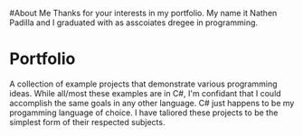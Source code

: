 #About Me
Thanks for your interests in my portfolio. My name it Nathen Padilla and I graduated with as asscoiates dregee in programming. 

# Portfolio
A collection of example projects that demonstrate various programming ideas. While all/most these examples are in C#, I'm confidant that I could accomplish the same goals in any other language. C# just happens to be my progamming language of choice. I have taliored these projects to be the simplest form of their respected subjects. 

